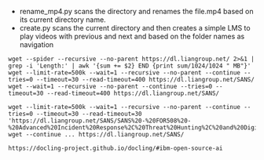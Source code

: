 - rename_mp4.py scans the directory and renames the file.mp4 based on its current directory name.
- create.py scans the current directory and then creates a simple LMS to play videos with previous and next and based on the folder names as navigation
```
wget --spider --recursive --no-parent https://dl.liangroup.net/ 2>&1 | grep -i 'Length:' | awk '{sum += $2} END {print sum/1024/1024 " MB"}'
wget --limit-rate=500k --wait=1 --recursive --no-parent --continue --tries=0 --timeout=30 --read-timeout=400 https://dl.liangroup.net/SANS/
wget --wait=1 --recursive --no-parent --continue --tries=0 --timeout=30 --read-timeout=400 https://dl.liangroup.net/SANS/

wget --limit-rate=500k --wait=1 --recursive --no-parent --continue --tries=0 --timeout=30 --read-timeout=30 'https://dl.liangroup.net/SANS/SANS%20-%20FOR508%20-%20Advanced%20Incident%20Response%2C%20Threat%20Hunting%2C%20and%20Digital%20Forensics/'
wget --continue ... https://dl.liangroup.net/SANS/

https://docling-project.github.io/docling/#ibm-open-source-ai
```
